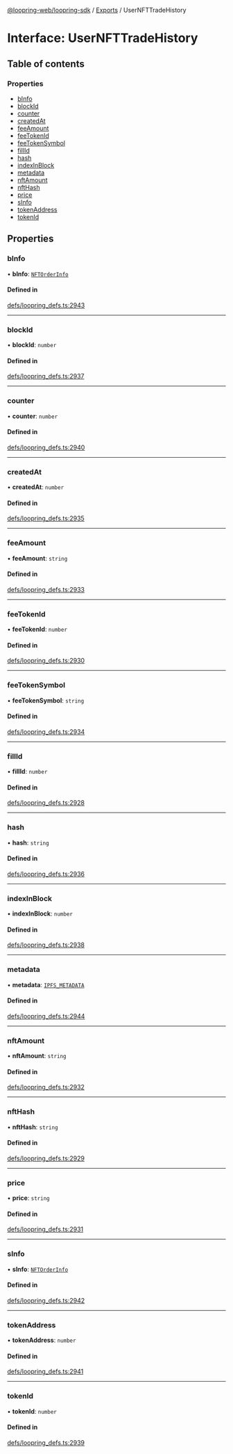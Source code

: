 [@loopring-web/loopring-sdk](../README.md) / [Exports](../modules.md) / UserNFTTradeHistory

# Interface: UserNFTTradeHistory

## Table of contents

### Properties

- [bInfo](UserNFTTradeHistory.md#binfo)
- [blockId](UserNFTTradeHistory.md#blockid)
- [counter](UserNFTTradeHistory.md#counter)
- [createdAt](UserNFTTradeHistory.md#createdat)
- [feeAmount](UserNFTTradeHistory.md#feeamount)
- [feeTokenId](UserNFTTradeHistory.md#feetokenid)
- [feeTokenSymbol](UserNFTTradeHistory.md#feetokensymbol)
- [fillId](UserNFTTradeHistory.md#fillid)
- [hash](UserNFTTradeHistory.md#hash)
- [indexInBlock](UserNFTTradeHistory.md#indexinblock)
- [metadata](UserNFTTradeHistory.md#metadata)
- [nftAmount](UserNFTTradeHistory.md#nftamount)
- [nftHash](UserNFTTradeHistory.md#nfthash)
- [price](UserNFTTradeHistory.md#price)
- [sInfo](UserNFTTradeHistory.md#sinfo)
- [tokenAddress](UserNFTTradeHistory.md#tokenaddress)
- [tokenId](UserNFTTradeHistory.md#tokenid)

## Properties

### bInfo

• **bInfo**: [`NFTOrderInfo`](../modules.md#nftorderinfo)

#### Defined in

[defs/loopring_defs.ts:2943](https://github.com/Loopring/loopring_sdk/blob/24fdf4c/src/defs/loopring_defs.ts#L2943)

___

### blockId

• **blockId**: `number`

#### Defined in

[defs/loopring_defs.ts:2937](https://github.com/Loopring/loopring_sdk/blob/24fdf4c/src/defs/loopring_defs.ts#L2937)

___

### counter

• **counter**: `number`

#### Defined in

[defs/loopring_defs.ts:2940](https://github.com/Loopring/loopring_sdk/blob/24fdf4c/src/defs/loopring_defs.ts#L2940)

___

### createdAt

• **createdAt**: `number`

#### Defined in

[defs/loopring_defs.ts:2935](https://github.com/Loopring/loopring_sdk/blob/24fdf4c/src/defs/loopring_defs.ts#L2935)

___

### feeAmount

• **feeAmount**: `string`

#### Defined in

[defs/loopring_defs.ts:2933](https://github.com/Loopring/loopring_sdk/blob/24fdf4c/src/defs/loopring_defs.ts#L2933)

___

### feeTokenId

• **feeTokenId**: `number`

#### Defined in

[defs/loopring_defs.ts:2930](https://github.com/Loopring/loopring_sdk/blob/24fdf4c/src/defs/loopring_defs.ts#L2930)

___

### feeTokenSymbol

• **feeTokenSymbol**: `string`

#### Defined in

[defs/loopring_defs.ts:2934](https://github.com/Loopring/loopring_sdk/blob/24fdf4c/src/defs/loopring_defs.ts#L2934)

___

### fillId

• **fillId**: `number`

#### Defined in

[defs/loopring_defs.ts:2928](https://github.com/Loopring/loopring_sdk/blob/24fdf4c/src/defs/loopring_defs.ts#L2928)

___

### hash

• **hash**: `string`

#### Defined in

[defs/loopring_defs.ts:2936](https://github.com/Loopring/loopring_sdk/blob/24fdf4c/src/defs/loopring_defs.ts#L2936)

___

### indexInBlock

• **indexInBlock**: `number`

#### Defined in

[defs/loopring_defs.ts:2938](https://github.com/Loopring/loopring_sdk/blob/24fdf4c/src/defs/loopring_defs.ts#L2938)

___

### metadata

• **metadata**: [`IPFS_METADATA`](../modules.md#ipfs_metadata)

#### Defined in

[defs/loopring_defs.ts:2944](https://github.com/Loopring/loopring_sdk/blob/24fdf4c/src/defs/loopring_defs.ts#L2944)

___

### nftAmount

• **nftAmount**: `string`

#### Defined in

[defs/loopring_defs.ts:2932](https://github.com/Loopring/loopring_sdk/blob/24fdf4c/src/defs/loopring_defs.ts#L2932)

___

### nftHash

• **nftHash**: `string`

#### Defined in

[defs/loopring_defs.ts:2929](https://github.com/Loopring/loopring_sdk/blob/24fdf4c/src/defs/loopring_defs.ts#L2929)

___

### price

• **price**: `string`

#### Defined in

[defs/loopring_defs.ts:2931](https://github.com/Loopring/loopring_sdk/blob/24fdf4c/src/defs/loopring_defs.ts#L2931)

___

### sInfo

• **sInfo**: [`NFTOrderInfo`](../modules.md#nftorderinfo)

#### Defined in

[defs/loopring_defs.ts:2942](https://github.com/Loopring/loopring_sdk/blob/24fdf4c/src/defs/loopring_defs.ts#L2942)

___

### tokenAddress

• **tokenAddress**: `number`

#### Defined in

[defs/loopring_defs.ts:2941](https://github.com/Loopring/loopring_sdk/blob/24fdf4c/src/defs/loopring_defs.ts#L2941)

___

### tokenId

• **tokenId**: `number`

#### Defined in

[defs/loopring_defs.ts:2939](https://github.com/Loopring/loopring_sdk/blob/24fdf4c/src/defs/loopring_defs.ts#L2939)
